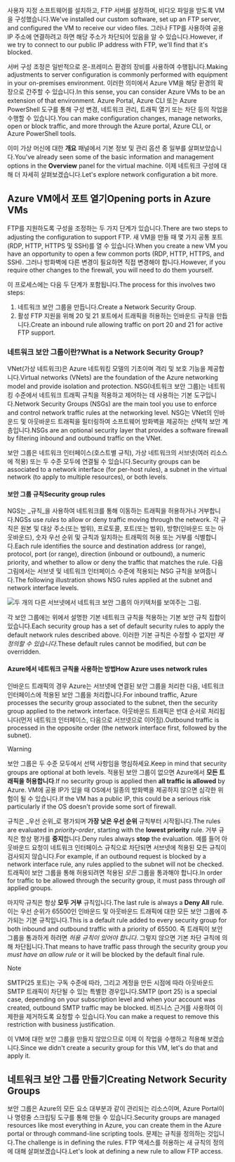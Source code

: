 <span data-ttu-id="55292-101">사용자 지정 소프트웨어를 설치하고, FTP 서버를 설정하며, 비디오 파일을 받도록 VM을 구성했습니다.</span><span class="sxs-lookup"><span data-stu-id="55292-101">We've installed our custom software, set up an FTP server, and configured the VM to receive our video files.</span></span> <span data-ttu-id="55292-102">그러나 FTP를 사용하여 공용 IP 주소에 연결하려고 하면 해당 주소가 차단되어 있음을 알 수 있습니다.</span><span class="sxs-lookup"><span data-stu-id="55292-102">However, if we try to connect to our public IP address with FTP, we'll find that it's blocked.</span></span> 

<span data-ttu-id="55292-103">서버 구성 조정은 일반적으로 온-프레미스 환경의 장비를 사용하여 수행됩니다.</span><span class="sxs-lookup"><span data-stu-id="55292-103">Making adjustments to server configuration is commonly performed with equipment in your on-premises environment.</span></span> <span data-ttu-id="55292-104">이러한 의미에서 Azure VM을 해당 환경의 확장으로 간주할 수 있습니다.</span><span class="sxs-lookup"><span data-stu-id="55292-104">In this sense, you can consider Azure VMs to be an extension of that environment.</span></span> <span data-ttu-id="55292-105">Azure Portal, Azure CLI 또는 Azure PowerShell 도구를 통해 구성 변경, 네트워크 관리, 트래픽 열기 또는 차단 등의 작업을 수행할 수 있습니다.</span><span class="sxs-lookup"><span data-stu-id="55292-105">You can make configuration changes, manage networks, open or block traffic, and more through the Azure portal, Azure CLI, or Azure PowerShell tools.</span></span>

<span data-ttu-id="55292-106">이미 가상 머신에 대한 **개요** 패널에서 기본 정보 및 관리 옵션 중 일부를 살펴보았습니다.</span><span class="sxs-lookup"><span data-stu-id="55292-106">You've already seen some of the basic information and management options in the **Overview** panel for the virtual machine.</span></span> <span data-ttu-id="55292-107">이제 네트워크 구성에 대해 더 자세히 살펴보겠습니다.</span><span class="sxs-lookup"><span data-stu-id="55292-107">Let's explore network configuration a bit more.</span></span>

## <a name="opening-ports-in-azure-vms"></a><span data-ttu-id="55292-108">Azure VM에서 포트 열기</span><span class="sxs-lookup"><span data-stu-id="55292-108">Opening ports in Azure VMs</span></span>

<!-- TODO: Azure portal is inconsistent here in applying the NSG.
By default, new VMs are locked down. 

Apps can make outgoing requests, but the only inbound traffic allowed is from the virtual network (e.g. other resources on the same local network), and from Azure's Load Balancer (probe checks). -->

<span data-ttu-id="55292-109">FTP를 지원하도록 구성을 조정하는 두 가지 단계가 있습니다.</span><span class="sxs-lookup"><span data-stu-id="55292-109">There are two steps to adjusting the configuration to support FTP.</span></span> <span data-ttu-id="55292-110">새 VM을 만들 때 몇 가지 공통 포트(RDP, HTTP, HTTPS 및 SSH)를 열 수 있습니다.</span><span class="sxs-lookup"><span data-stu-id="55292-110">When you create a new VM you have an opportunity to open a few common ports (RDP, HTTP, HTTPS, and SSH).</span></span> <span data-ttu-id="55292-111">그러나 방화벽에 다른 변경이 필요하면 직접 변경해야 합니다.</span><span class="sxs-lookup"><span data-stu-id="55292-111">However, if you require other changes to the firewall, you will need to do them yourself.</span></span>

<span data-ttu-id="55292-112">이 프로세스에는 다음 두 단계가 포함됩니다.</span><span class="sxs-lookup"><span data-stu-id="55292-112">The process for this involves two steps:</span></span>

1. <span data-ttu-id="55292-113">네트워크 보안 그룹을 만듭니다.</span><span class="sxs-lookup"><span data-stu-id="55292-113">Create a Network Security Group.</span></span>
2. <span data-ttu-id="55292-114">활성 FTP 지원을 위해 20 및 21 포트에서 트래픽을 허용하는 인바운드 규칙을 만듭니다.</span><span class="sxs-lookup"><span data-stu-id="55292-114">Create an inbound rule allowing traffic on port 20 and 21 for active FTP support.</span></span>

### <a name="what-is-a-network-security-group"></a><span data-ttu-id="55292-115">네트워크 보안 그룹이란?</span><span class="sxs-lookup"><span data-stu-id="55292-115">What is a Network Security Group?</span></span>

<span data-ttu-id="55292-116">VNet(가상 네트워크)은 Azure 네트워킹 모델의 기초이며 격리 및 보호 기능을 제공합니다.</span><span class="sxs-lookup"><span data-stu-id="55292-116">Virtual networks (VNets) are the foundation of the Azure networking model and provide isolation and protection.</span></span> <span data-ttu-id="55292-117">NSG(네트워크 보안 그룹)는 네트워킹 수준에서 네트워크 트래픽 규칙을 적용하고 제어하는 데 사용하는 기본 도구입니다.</span><span class="sxs-lookup"><span data-stu-id="55292-117">Network Security Groups (NSGs) are the main tool you use to enforce and control network traffic rules at the networking level.</span></span> <span data-ttu-id="55292-118">NSG는 VNet의 인바운드 및 아웃바운드 트래픽을 필터링하여 소프트웨어 방화벽을 제공하는 선택적 보안 계층입니다.</span><span class="sxs-lookup"><span data-stu-id="55292-118">NSGs are an optional security layer that provides a software firewall by filtering inbound and outbound traffic on the VNet.</span></span> 

<span data-ttu-id="55292-119">보안 그룹은 네트워크 인터페이스(호스트별 규칙), 가상 네트워크의 서브넷(여러 리소스에 적용) 또는 두 수준 모두에 연결될 수 있습니다.</span><span class="sxs-lookup"><span data-stu-id="55292-119">Security groups can be associated to a network interface (for per-host rules), a subnet in the virtual network (to apply to multiple resources), or both levels.</span></span> 

#### <a name="security-group-rules"></a><span data-ttu-id="55292-120">보안 그룹 규칙</span><span class="sxs-lookup"><span data-stu-id="55292-120">Security group rules</span></span>

<span data-ttu-id="55292-121">NGS는 _규칙_을 사용하여 네트워크를 통해 이동하는 트래픽을 허용하거나 거부합니다.</span><span class="sxs-lookup"><span data-stu-id="55292-121">NGSs use _rules_ to allow or deny traffic moving through the network.</span></span> <span data-ttu-id="55292-122">각 규칙은 원본 및 대상 주소(또는 범위), 프로토콜, 포트(또는 범위), 방향(인바운드 또는 아웃바운드), 숫자 우선 순위 및 규칙과 일치하는 트래픽의 허용 또는 거부를 식별합니다.</span><span class="sxs-lookup"><span data-stu-id="55292-122">Each rule identifies the source and destination address (or range), protocol, port (or range), direction (inbound or outbound), a numeric priority, and whether to allow or deny the traffic that matches the rule.</span></span> <span data-ttu-id="55292-123">다음 그림에서는 서브넷 및 네트워크 인터페이스 수준에 적용되는 NSG 규칙을 보여줍니다.</span><span class="sxs-lookup"><span data-stu-id="55292-123">The following illustration shows NSG rules applied at the subnet and network interface levels.</span></span>

![두 개의 다른 서브넷에서 네트워크 보안 그룹의 아키텍처를 보여주는 그림.](../media/7-nsg-rules.png)

<span data-ttu-id="55292-127">각 보안 그룹에는 위에서 설명한 기본 네트워크 규칙을 적용하는 기본 보안 규칙 집합이 있습니다.</span><span class="sxs-lookup"><span data-stu-id="55292-127">Each security group has a set of default security rules to apply the default network rules described above.</span></span> <span data-ttu-id="55292-128">이러한 기본 규칙은 수정할 수 없지만 _재정의할 수 있습니다_.</span><span class="sxs-lookup"><span data-stu-id="55292-128">These default rules cannot be modified, but _can_ be overridden.</span></span>

#### <a name="how-azure-uses-network-rules"></a><span data-ttu-id="55292-129">Azure에서 네트워크 규칙을 사용하는 방법</span><span class="sxs-lookup"><span data-stu-id="55292-129">How Azure uses network rules</span></span>

<span data-ttu-id="55292-130">인바운드 트래픽의 경우 Azure는 서브넷에 연결된 보안 그룹을 처리한 다음, 네트워크 인터페이스에 적용된 보안 그룹을 처리합니다.</span><span class="sxs-lookup"><span data-stu-id="55292-130">For inbound traffic, Azure processes the security group associated to the subnet, then the security group applied to the network interface.</span></span> <span data-ttu-id="55292-131">아웃바운드 트래픽은 반대 순서로 처리됩니다(먼저 네트워크 인터페이스, 다음으로 서브넷으로 이어짐).</span><span class="sxs-lookup"><span data-stu-id="55292-131">Outbound traffic is processed in the opposite order (the network interface first, followed by the subnet).</span></span>

> [!WARNING]
> <span data-ttu-id="55292-132">보안 그룹은 두 수준 모두에서 선택 사항임을 명심하세요.</span><span class="sxs-lookup"><span data-stu-id="55292-132">Keep in mind that security groups are optional at both levels.</span></span> <span data-ttu-id="55292-133">적용된 보안 그룹이 없으면 Azure에서 **모든 트래픽을 허용합니다**.</span><span class="sxs-lookup"><span data-stu-id="55292-133">If no security group is applied then **all traffic is allowed** by Azure.</span></span> <span data-ttu-id="55292-134">VM에 공용 IP가 있을 때 OS에서 일종의 방화벽을 제공하지 않으면 심각한 위험이 될 수 있습니다.</span><span class="sxs-lookup"><span data-stu-id="55292-134">If the VM has a public IP, this could be a serious risk particularly if the OS doesn't provide some sort of firewall.</span></span>

<span data-ttu-id="55292-135">규칙은 _우선 순위_로 평가되며 **가장 낮은 우선 순위** 규칙부터 시작됩니다.</span><span class="sxs-lookup"><span data-stu-id="55292-135">The rules are evaluated in _priority-order_, starting with the **lowest priority** rule.</span></span> <span data-ttu-id="55292-136">거부 규칙은 항상 평가를 **중지**합니다.</span><span class="sxs-lookup"><span data-stu-id="55292-136">Deny rules always **stop** the evaluation.</span></span> <span data-ttu-id="55292-137">예를 들어 아웃바운드 요청이 네트워크 인터페이스 규칙으로 차단되면 서브넷에 적용된 모든 규칙이 검사되지 않습니다.</span><span class="sxs-lookup"><span data-stu-id="55292-137">For example, if an outbound request is blocked by a network interface rule, any rules applied to the subnet will not be checked.</span></span> <span data-ttu-id="55292-138">트래픽이 보안 그룹을 통해 허용되려면 적용된 _모든_ 그룹을 통과해야 합니다.</span><span class="sxs-lookup"><span data-stu-id="55292-138">In order for traffic to be allowed through the security group, it must pass through _all_ applied groups.</span></span>

<span data-ttu-id="55292-139">마지막 규칙은 항상 **모두 거부** 규칙입니다.</span><span class="sxs-lookup"><span data-stu-id="55292-139">The last rule is always a **Deny All** rule.</span></span> <span data-ttu-id="55292-140">이는 우선 순위가 65500인 인바운드 및 아웃바운드 트래픽에 대한 모든 보안 그룹에 추가되는 기본 규칙입니다.</span><span class="sxs-lookup"><span data-stu-id="55292-140">This is a default rule added to every security group for both inbound and outbound traffic with a priority of 65500.</span></span> <span data-ttu-id="55292-141">즉 트래픽이 보안 그룹을 통과하게 하려면 _허용 규칙이 있어야 합니다_. 그렇지 않으면 기본 차단 규칙에 의해 차단됩니다.</span><span class="sxs-lookup"><span data-stu-id="55292-141">That means to have traffic pass through the security group _you must have an allow rule_ or it will be blocked by the default final rule.</span></span>

> [!NOTE]
> <span data-ttu-id="55292-142">SMTP(25 포트)는 구독 수준에 따라, 그리고 계정을 만든 시점에 따라 아웃바운드 SMTP 트래픽이 차단될 수 있는 특별한 경우입니다.</span><span class="sxs-lookup"><span data-stu-id="55292-142">SMTP (port 25) is a special case, depending on your subscription level and when your account was created, outbound SMTP traffic may be blocked.</span></span> <span data-ttu-id="55292-143">비즈니스 근거를 사용하여 이 제한을 제거하도록 요청할 수 있습니다.</span><span class="sxs-lookup"><span data-stu-id="55292-143">You can make a request to remove this restriction with business justification.</span></span>

<span data-ttu-id="55292-144">이 VM에 대한 보안 그룹을 만들지 않았으므로 이제 이 작업을 수행하고 적용해 보겠습니다.</span><span class="sxs-lookup"><span data-stu-id="55292-144">Since we didn't create a security group for this VM, let's do that and apply it.</span></span>

## <a name="creating-network-security-groups"></a><span data-ttu-id="55292-145">네트워크 보안 그룹 만들기</span><span class="sxs-lookup"><span data-stu-id="55292-145">Creating Network Security Groups</span></span>

<span data-ttu-id="55292-146">보안 그룹은 Azure의 모든 요소 대부분과 같이 관리되는 리소스이며, Azure Portal이나 명령줄 스크립팅 도구를 통해 만들 수 있습니다.</span><span class="sxs-lookup"><span data-stu-id="55292-146">Security groups are managed resources like most everything in Azure, you can create them in the Azure portal or through command-line scripting tools.</span></span> <span data-ttu-id="55292-147">문제는 규칙을 정의하는 것입니다.</span><span class="sxs-lookup"><span data-stu-id="55292-147">The challenge is in defining the rules.</span></span> <span data-ttu-id="55292-148">FTP 액세스를 허용하는 새 규칙의 정의에 대해 살펴보겠습니다.</span><span class="sxs-lookup"><span data-stu-id="55292-148">Let's look at defining a new rule to allow FTP access.</span></span>